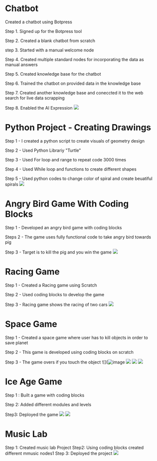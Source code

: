 # Chatbot

Created a chatbot using Botpress

Step 1. Signed up for the Botpress tool

Step 2. Created a blank chatbot from scratch

step 3. Started with a manual welcome node

Step 4. Created multiple standard nodes for incorporating the data as manual answers

Step 5. Created knowledge base for the chatbot

Step 6. Trained the chatbot on provided data in the knowledge base

Step 7. Created another knowledge base and coneccted it to the web search for live data scrapping

Step 8. Enabled the AI Expression
![](https://github.com/alyaaniscool/alyaaniscool/blob/main/IMAGES%20%26%20PNG/chatbot%20img.png)



# Python Project - Creating Drawings

Step 1 - I created a python script to create visuals of geometry design

Step 2 - Used Python Librariy "Turtle"

Step 3 - Used For loop and range to repeat code 3000 times

Step 4 - Used While loop and functions to create different shapes

Step 5 - Used python codes to change color of spiral and create beuatiful spirals
![](https://github.com/alyaaniscool/alyaaniscool/blob/main/IMAGES%20%26%20PNG/python%20geomentry%20design.png)



# Angry Bird Game With Coding Blocks

Step 1 - Developed an angry bird game with coding blocks

Steps 2 - The game uses fully functional code to take angry bird towards pig

Step 3 - Target is to kill the pig and you win the game
![](https://github.com/alyaaniscool/alyaaniscool/blob/main/IMAGES%20&%20PNG/Screenshot%202025-02-08%20170712.png?raw=true)

# Racing Game

Step 1 - Created a Racing game using Scratch

Step 2 - Used coding blocks to develop the game

Step 3 - Racing game shows the racing of two cars
![](https://github.com/alyaaniscool/alyaaniscool/blob/main/IMAGES%20&%20PNG/acing%20game%20start.png?raw=true)

# Space Game

Step 1 - Created a space game where user has to kill objects in order to save planet

Step 2 - This game is developed using coding blocks on scratch

Step 3 - The game overs if you touch the object
![](![image](https://github.com/user-attachments/assets/f82814cf-cef5-4a66-b005-9b5a3ffc0a5d)
![](https://github.com/alyaaniscool/alyaaniscool/blob/main/unnamed.png?raw=true)
![](https://github.com/alyaaniscool/alyaaniscool/blob/main/IMAGES%20&%20PNG/spacegame%203.png?raw=true)
![](https://github.com/alyaaniscool/alyaaniscool/blob/main/IMAGES%20&%20PNG/space%20game%204.png?raw=true)

# Ice Age Game

Step 1 :  Built a game with coding blocks

Step 2: Added different modules and levels 

Step3: Deployed the game
![](https://github.com/alyaaniscool/alyaaniscool/blob/main/IMAGES%20%26%20PNG/ice%20age%20game.png)
![](https://github.com/alyaaniscool/alyaaniscool/blob/main/IMAGES%20%26%20PNG/ice%20age%20game%202.png)
# Music Lab
Step 1:  Created music lab Project 
Step2:  Using coding blocks created different mmusic nodes1
Step 3:  Deployed the project
![](https://github.com/alyaaniscool/alyaaniscool/blob/main/IMAGES%20&%20PNG/music%20game.png?raw=true)

